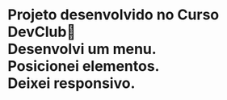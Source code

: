 <h1>Projeto desenvolvido no Curso DevClub🚀
<br>
Desenvolvi um menu.
<br>
Posicionei elementos.
<br>
Deixei responsivo. </h1>
